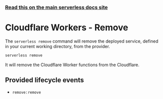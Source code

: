 <!--
title: Serverless Framework Commands - Cloudflare Workers - Remove
menuText: remove
menuOrder: 4
description: Remove a deployed Service and all of its Cloudflare Worker Functions and Services.
layout: Doc
-->

<!-- DOCS-SITE-LINK:START automatically generated  -->
### [Read this on the main serverless docs site](https://www.serverless.com/framework/docs/providers/cloudflare/cli-reference/remove)
<!-- DOCS-SITE-LINK:END -->

# Cloudflare Workers - Remove
The `serverless remove` command will remove the deployed service, defined in your current working directory, from the provider.
 
```bash
serverless remove
```
It will remove the Cloudflare Worker functions from the Cloudflare.
## Provided lifecycle events
- `remove:remove`
